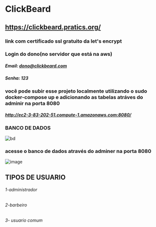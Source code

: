 # ClickBeard
## https://clickbeard.pratics.org/
### link com certificado ssl gratuito da let's encrypt

### Login do dono(no servidor que está na aws)
##### Email: dono@clickbeard.com
##### Senha: 123
### você pode subir esse projeto localmente utilizando o sudo docker-compose up e adicionando as tabelas atráves do adminir na porta 8080
##### http://ec2-3-83-202-51.compute-1.amazonaws.com:8080/
### BANCO DE DADOS
![bd](https://user-images.githubusercontent.com/51290633/156395671-5269b544-d707-4f30-ae89-de00bda3d15f.png)
### acesse o banco de dados através do adminer na porta 8080
![image](https://user-images.githubusercontent.com/51290633/156491128-840ff21c-4614-47ee-be3a-d19c689b4564.png)

## TIPOS DE USUARIO

###### 1-administrador
###### 2-barbeiro
###### 3- usuario comum

